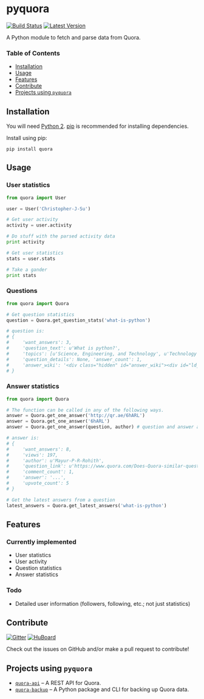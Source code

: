 # pyquora
[![Build Status](https://travis-ci.org/csu/pyquora.svg?branch=master)](https://travis-ci.org/csu/pyquora)  [![Latest Version](https://pypip.in/version/quora/badge.svg)](https://pypi.python.org/pypi/quora/)

A Python module to fetch and parse data from Quora.

### Table of Contents
* [Installation](#installation)
* [Usage](#usage)
* [Features](#features)
* [Contribute](#contribute)
* [Projects using `pyquora`](#projects-using-pyquora)

## Installation
You will need [Python 2](https://www.python.org/download/). [pip](http://pip.readthedocs.org/en/latest/installing.html) is recommended for installing dependencies.

Install using pip:

    pip install quora

## Usage

### User statistics

```python
from quora import User

user = User('Christopher-J-Su')

# Get user activity
activity = user.activity

# Do stuff with the parsed activity data
print activity

# Get user statistics
stats = user.stats

# Take a gander
print stats
```

### Questions
```python
from quora import Quora

# Get question statistics
question = Quora.get_question_stats('what-is-python')

# question is:
# {
#     'want_answers': 3,
#     'question_text': u'What is python?', 
#     'topics': [u'Science, Engineering, and Technology', u'Technology', u'Electronics', u'Computers'], 
#     'question_details': None, 'answer_count': 1, 
#     'answer_wiki': '<div class="hidden" id="answer_wiki"><div id="ld_mqcfmt_15628"><div id="__w2_po3p1uM_wiki"></div></div></div>',
# }
```

### Answer statistics
```python
from quora import Quora

# The function can be called in any of the following ways.
answer = Quora.get_one_answer('http://qr.ae/6hARL')
answer = Quora.get_one_answer('6hARL')
answer = Quora.get_one_answer(question, author) # question and answer are variables

# answer is:
# {
#     'want_answers': 8, 
#     'views': 197, 
#     'author': u'Mayur-P-R-Rohith', 
#     'question_link': u'https://www.quora.com/Does-Quora-similar-question-search-when-posing-a-new-question-work-better-than-the-search-box-ove', 
#     'comment_count': 1, 
#     'answer': '...', 
#     'upvote_count': 5
# }

# Get the latest answers from a question
latest_answers = Quora.get_latest_answers('what-is-python')
```

## Features
### Currently implemented
* User statistics
* User activity
* Question statistics
* Answer statistics

### Todo
* Detailed user information (followers, following, etc.; not just statistics)

## Contribute
[![Gitter](https://badges.gitter.im/Join%20Chat.svg)](https://gitter.im/csu/pyquora?utm_source=badge&utm_medium=badge&utm_campaign=pr-badge&utm_content=badge)   [![HuBoard](http://img.shields.io/badge/Hu-Board-7965cc.svg)](https://huboard.com/csu/pyquora/)

Check out the issues on GitHub and/or make a pull request to contribute!

## Projects using `pyquora`
* [`quora-api`](https://github.com/csu/quora-api) – A REST API for Quora.
* [`quora-backup`](https://github.com/csu/quora-backup) – A Python package and CLI for backing up Quora data.

